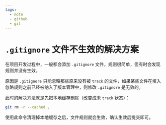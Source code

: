 ```yaml
---
tags:
  - note
  - github
  - git
---
```


# `.gitignore` 文件不生效的解决方案

在项目开发过程中，一般都会添加 `.gitignore` 文件，规则很简单，但有时会发现规则并没有生效。

原因是 `.gitignore` 只能忽略那些原来没有被 `track` 的文件，如果某些文件在填入忽略规则之前已经被纳入了版本管理中，则修改 `.gitignore` 是无效的。

此时的解决方法就是先把本地缓存删除（改变成未 `track` 状态）：

```bash
git rm -r --cached .
```

使用此命令清理掉本地缓存之后，文件规则就会生效，确认生效后提交即可。
